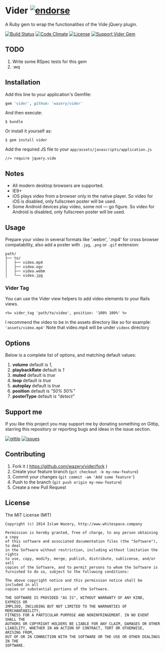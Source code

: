 # Vider [![endorse](http://api.coderwall.com/wazery/endorsecount.png)](http://coderwall.com/wazery)

A Ruby gem to wrap the functionalities of the Vide jQuery plugin.

[![Build Status](https://travis-ci.org/wazery/vider.svg)](https://travis-ci.org/wazery/vider)
[![Code Climate](https://codeclimate.com/github/wazery/vider/badges/gpa.svg)](https://codeclimate.com/github/wazery/vider)
[![License](http://img.shields.io/license/MIT.png?color=green)](http://opensource.org/licenses/MIT)
[![Support Vider Gem](http://img.shields.io/gittip/wbotelhos.svg)](https://www.gittip.com/wazery "Git Tip")


## TODO

1. Write some RSpec tests for this gem
2. :wq

## Installation

Add this line to your application's Gemfile:

```ruby
gem 'vider', github: 'wazery/vider'
```

And then execute:

    $ bundle

Or install it yourself as:

    $ gem install vider

Add the required JS file to your `app/assets/javascripts/application.js`

    //= require jquery.vide
    
## Notes

* All modern desktop browsers are supported.
* IE9+
* iOS plays video from a browser only in the native player. So video for iOS is disabled, only fullscreen poster will be used.
* Some Android devices play video, some not — go figure. So video for Android is disabled, only fullscreen poster will be used.

## Usage

Prepare your video in several formats like '.webm', '.mp4' for cross browser compatability, also add a poster with `.jpg`, `.png` or `.gif` extension:

```
path/
├── to/
│   ├── video.mp4
│   ├── video.ogv
│   ├── video.webm
│   └── video.jpg
```

### Vider Tag

You can use the Vider view helpers to add video elements to your Rails views.

```erb
<%= vider_tag 'path/to/video', position: '100% 100%' %>
```

I recommend the video to be in the assets directory like so for example: `'assets/video.mp4'` Note that video.mp4 will be under `videos` directory

## Options

Below is a complete list of options, and matching default values:

1. **volume** default is *1*,
2. **playbackRate** default is *1*
3. **muted** default is *true*
4. **loop** default is *true*
5. **autoplay** default is  *true*
6. **position** default is *"50% 50%"*
7. **posterType** default is *"detect"*

## Support me

If you like this project you may support me by donating something on Gittip, starring this repository or reporting bugs and ideas in the issue section.

[![gittip](screenshots/gittip-button.jpg)](https://www.gratipay.com/wazery/)
[![issues](screenshots/issues-button.jpg)](https://github.com/wazery/vider/issues)

## Contributing

1. Fork it ( https://github.com/wazery/vider/fork )
2. Create your feature branch (`git checkout -b my-new-feature`)
3. Commit your changes (`git commit -am 'Add some feature'`)
4. Push to the branch (`git push origin my-new-feature`)
5. Create a new Pull Request

## License
The MIT License (MIT)

```
Copyright (c) 2014 Islam Wazery, http://www.whitespace.company

Permission is hereby granted, free of charge, to any person obtaining a copy
of this software and associated documentation files (the "Software"), to deal
in the Software without restriction, including without limitation the rights
to use, copy, modify, merge, publish, distribute, sublicense, and/or sell
copies of the Software, and to permit persons to whom the Software is
furnished to do so, subject to the following conditions:

The above copyright notice and this permission notice shall be included in all
copies or substantial portions of the Software.

THE SOFTWARE IS PROVIDED "AS IS", WITHOUT WARRANTY OF ANY KIND, EXPRESS OR
IMPLIED, INCLUDING BUT NOT LIMITED TO THE WARRANTIES OF MERCHANTABILITY,
FITNESS FOR A PARTICULAR PURPOSE AND NONINFRINGEMENT. IN NO EVENT SHALL THE
AUTHORS OR COPYRIGHT HOLDERS BE LIABLE FOR ANY CLAIM, DAMAGES OR OTHER
LIABILITY, WHETHER IN AN ACTION OF CONTRACT, TORT OR OTHERWISE, ARISING FROM,
OUT OF OR IN CONNECTION WITH THE SOFTWARE OR THE USE OR OTHER DEALINGS IN THE
SOFTWARE.
  ```

